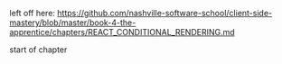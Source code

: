 left off here:
https://github.com/nashville-software-school/client-side-mastery/blob/master/book-4-the-apprentice/chapters/REACT_CONDITIONAL_RENDERING.md

start of chapter